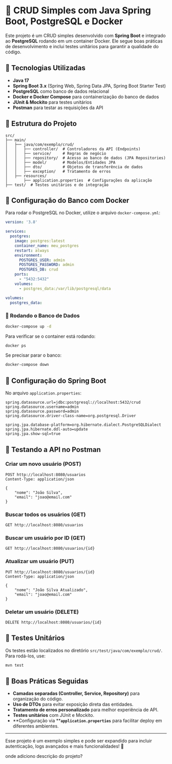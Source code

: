 # 📌 CRUD Simples com Java Spring Boot, PostgreSQL e Docker

Este projeto é um CRUD simples desenvolvido com **Spring Boot** e integrado ao **PostgreSQL** rodando em um container Docker. Ele segue boas práticas de desenvolvimento e inclui testes unitários para garantir a qualidade do código.

## 🚀 Tecnologias Utilizadas

- **Java 17**
- **Spring Boot 3.x** (Spring Web, Spring Data JPA, Spring Boot Starter Test)
- **PostgreSQL** como banco de dados relacional
- **Docker e Docker Compose** para containerização do banco de dados
- **JUnit & Mockito** para testes unitários
- **Postman** para testar as requisições da API

## 📂 Estrutura do Projeto

```plaintext
src/
├── main/
│   ├── java/com/exemplo/crud/
│   │   ├── controller/  # Controladores da API (Endpoints)
│   │   ├── service/     # Regras de negócio
│   │   ├── repository/  # Acesso ao banco de dados (JPA Repositories)
│   │   ├── model/       # Modelos/Entidades JPA
│   │   ├── dto/         # Objetos de transferência de dados
│   │   ├── exception/   # Tratamento de erros
│   ├── resources/
│       ├── application.properties  # Configurações da aplicação
├── test/  # Testes unitários e de integração
```

## 🐳 Configuração do Banco com Docker

Para rodar o PostgreSQL no Docker, utilize o arquivo `docker-compose.yml`:

```yaml
version: '3.8'

services:
  postgres:
    image: postgres:latest
    container_name: meu_postgres
    restart: always
    environment:
      POSTGRES_USER: admin
      POSTGRES_PASSWORD: admin
      POSTGRES_DB: crud
    ports:
      - "5432:5432"
    volumes:
      - postgres_data:/var/lib/postgresql/data

volumes:
  postgres_data:
```

### 📌 Rodando o Banco de Dados

```sh
docker-compose up -d
```

Para verificar se o container está rodando:

```sh
docker ps
```

Se precisar parar o banco:

```sh
docker-compose down
```

## 🔧 Configuração do Spring Boot

No arquivo `application.properties`:

```properties
spring.datasource.url=jdbc:postgresql://localhost:5432/crud
spring.datasource.username=admin
spring.datasource.password=admin
spring.datasource.driver-class-name=org.postgresql.Driver

spring.jpa.database-platform=org.hibernate.dialect.PostgreSQLDialect
spring.jpa.hibernate.ddl-auto=update
spring.jpa.show-sql=true
```

## 📡 Testando a API no Postman

### Criar um novo usuário (POST)

```http
POST http://localhost:8080/usuarios
Content-Type: application/json

{
    "nome": "João Silva",
    "email": "joao@email.com"
}
```

### Buscar todos os usuários (GET)

```http
GET http://localhost:8080/usuarios
```

### Buscar um usuário por ID (GET)

```http
GET http://localhost:8080/usuarios/{id}
```

### Atualizar um usuário (PUT)

```http
PUT http://localhost:8080/usuarios/{id}
Content-Type: application/json

{
    "nome": "João Silva Atualizado",
    "email": "joao@email.com"
}
```

### Deletar um usuário (DELETE)

```http
DELETE http://localhost:8080/usuarios/{id}
```

## 🧪 Testes Unitários

Os testes estão localizados no diretório `src/test/java/com/exemplo/crud/`. Para rodá-los, use:

```sh
mvn test
```

## 📜 Boas Práticas Seguidas

- **Camadas separadas (Controller, Service, Repository)** para organização do código.
- **Uso de DTOs** para evitar exposição direta das entidades.
- **Tratamento de erros personalizado** para melhor experiência de API.
- **Testes unitários** com JUnit e Mockito.
- **Configuração via ****`application.properties`** para facilitar deploy em diferentes ambientes.

---

Esse projeto é um exemplo simples e pode ser expandido para incluir autenticação, logs avançados e mais funcionalidades! 🚀

onde adiciono descrição do projeto?

